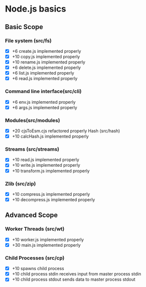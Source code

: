 # Node.js basics

## Basic Scope  
### File system (src/fs)  
- [x] +6 create.js implemented properly
- [x] +10 copy.js implemented properly
- [x] +10 rename.js implemented properly
- [x] +6 delete.js implemented properly
- [x] +6 list.js implemented properly
- [x] +6 read.js implemented properly  
### Command line interface(src/cli)
- [x] +6 env.js implemented properly
- [x] +6 args.js implemented properly  
### Modules(src/modules)
- [x] +20 cjsToEsm.cjs refactored properly
Hash (src/hash)
- [x] +10 calcHash.js implemented properly  
### Streams (src/streams)
- [x] +10 read.js implemented properly
- [x] +10 write.js implemented properly
- [x] +10 transform.js implemented properly  
### Zlib (src/zip)
- [x] +10 compress.js implemented properly
- [x] +10 decompress.js implemented properly  
## Advanced Scope  
### Worker Threads (src/wt)  
- [x] +10 worker.js implemented properly
- [x] +30 main.js implemented properly  
### Child Processes (src/cp)  
- [x] +10 spawns child process  
- [x] +10 child process stdin receives input from master process stdin
- [x] +10 child process stdout sends data to master process stdout
